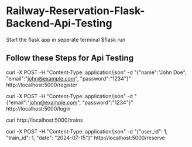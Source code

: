 # Railway-Reservation-Flask-Backend-Api-Testing

Start the flask app in seperate terminal
$flask run

## Follow these Steps for Api Testing

curl -X POST -H "Content-Type: application/json" -d "{\"name\":\"John Doe\", \"email\":\"john@example.com\", \"password\":\"1234\"}" http://localhost:5000/register

curl -X POST -H "Content-Type: application/json" -d "{\"email\":\"john@example.com\", \"password\":\"1234\"}" http://localhost:5000/login

curl http://localhost:5000/trains

curl -X POST -H "Content-Type: application/json" -d "{\"user_id\": 1, \"train_id\": 1, \"date\": \"2024-07-15\"}" http://localhost:5000/reserve
